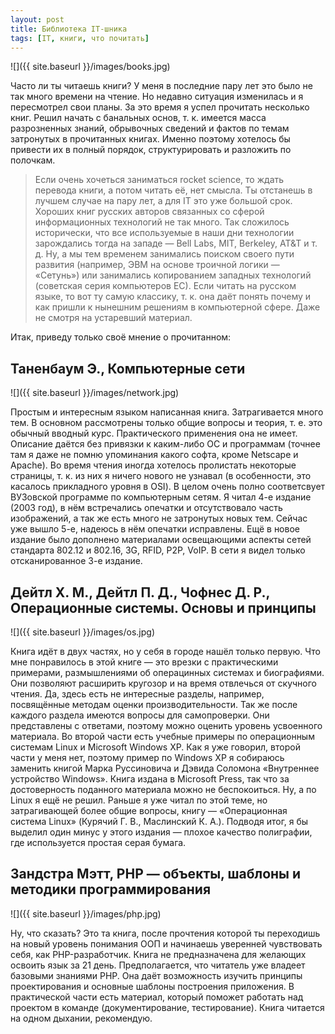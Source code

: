 ```yaml
---
layout: post
title: Библиотека IT-шника
tags: [IT, книги, что почитать]
---
```


![]({{ site.baseurl }}/images/books.jpg)

Часто ли ты читаешь книги? У меня в последние пару лет это было не так много времени на чтение. Но недавно ситуация изменилась и я пересмотрел свои планы. За это время я успел прочитать несколько книг. Решил начать с банальных основ, т. к. имеется масса разрозненных знаний, обрывочных сведений и фактов по темам затронутых в прочитанных книгах. Именно поэтому хотелось бы привести их в полный порядок, структурировать и разложить по полочкам.

> Если очень хочеться заниматься rocket science, то ждать перевода книги, а потом читать её, нет смысла. Ты отстанешь в лучшем случае на пару лет, а для IT это уже большой срок. Хороших книг русских авторов связанных со сферой информационных технологий не так много. Так сложилось исторически, что все используемые в наши дни технологии зарождались тогда на западе — Bell Labs, MIT, Berkeley, AT&T и т. д. Ну, а мы тем временем занимались поиском своего пути развития (например, ЭВМ на основе троичной логики — «Сетунь») или занимались копированием западных технологий (советская серия компьютеров ЕС). Если читать на русском языке, то вот ту самую классику, т. к. она даёт понять почему и как пришли к нынешним решениям в компьютерной сфере. Даже не смотря на устаревший материал.

Итак, приведу только своё мнение о прочитанном:

## Таненбаум Э., Компьютерные сети

![]({{ site.baseurl }}/images/network.jpg)

Простым и интересным языком написанная книга. Затрагивается много тем. В основном рассмотрены только общие вопросы и теория, т. е. это обычный вводный курс. Практического применения она не имеет. Описание даётся без привязки к каким-либо ОС и программам (точнее там я даже не помню упоминания какого софта, кроме Netscape и Apache). Во время чтения иногда хотелось пролистать некоторые страницы, т. к. из них я ничего нового не узнавал (в особенности, это касалось прикладного уровня в OSI). В целом очень полно соответсвует ВУЗовской программе по компьютерным сетям. Я читал 4-е издание (2003 год), в нём встречались опечатки и отсутствовало часть изображений, а так же есть много не затронутых новых тем. Сейчас уже вышло 5-е, надеюсь в нём опечатки исправлены. Ещё в новое издание было дополнено материалами освещающими аспекты сетей стандарта 802.12 и 802.16, 3G, RFID, P2P, VoIP. В сети я видел только отсканированное 3-е издание.

## Дейтл Х. М., Дейтл П. Д., Чофнес Д. Р., Операционные системы. Основы и принципы

![]({{ site.baseurl }}/images/os.jpg)

Книга идёт в двух частях, но у себя в городе нашёл только первую. Что мне понравилось в этой книге — это врезки с практическими примерами, размышлениями об операцинных системах и биографиями. Они позволяют расширить кругозор и на время отвлечься от скучного чтения. Да, здесь есть не интересные разделы, например, посвящённые методам оценки производительности. Так же после каждого раздела имеются вопросы для самопроверки. Они представлены с ответами, поэтому можно оценить уровень усвоенного материала. Во второй части есть учебные примеры по операционным системам Linux и Microsoft Windows XP. Как я уже говорил, второй части у меня нет, поэтому пример по Windows XP я собираюсь заменить книгой Марка Руссиновича и Дэвида Соломона «Внутреннее устройство Windows». Книга издана в Microsoft Press, так что за достоверность поданного материала можно не беспокоиться. Ну, а по Linux я ещё не решил. Раньше я уже читал по этой теме, но затрагивающей более общие вопросы, книгу — «Операционная система Linux» (Курячий Г. В., Маслинский К. А.). Подводя итог, я бы выделил один минус у этого издания — плохое качество полиграфии, где используется простая серая бумага.

## Зандстра Мэтт, PHP — объекты, шаблоны и методики программирования

![]({{ site.baseurl }}/images/php.jpg)

Ну, что сказать? Это та книга, после прочтения которой ты переходишь на новый уровень понимания ООП и начинаешь уверенней чувствовать себя, как PHP-разработчик. Книга не предназначена для желающих освоить язык за 21 день. Предполагается, что читатель уже владеет базовыми знаниями PHP. Она даёт возможность изучить принципы проектирования и основные шаблоны построения приложения. В практической части есть материал, который поможет работать над проектом в команде (документирование, тестирование). Книга читается на одном дыхании, рекомендую.
